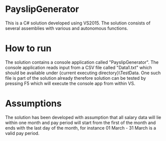 # PayslipGenerator

This is a C# solution developed using VS2015. The solution consists of several assemblies with various and autonomous functions.

How to run
==========
The solution contains a console application called "PayslipGenerator". The console application reads input from a CSV file called "Data1.txt"
which should be available under {current executing directory}\\TestData. One such file is part of the solution already therefore solution
can be tested by pressing F5 which will execute the console app from within VS.

Assumptions
===========
The solution has been developed with assumption that all salary data will lie within one month and pay period will start from the first
of the month and ends with the last day of the month, for instance 01 March - 31 March is a valid pay period.
